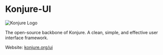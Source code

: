 # Konjure-UI

![Konjure Logo](https://i.imgur.com/0HBySwy.png)

The open-source backbone of Konjure. A clean, simple, and effective user interface framework.

Website: [konjure.org/ui](https://konjure.org/ui)

